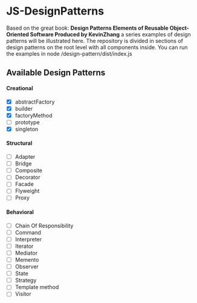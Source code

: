# JS-DesignPatterns

Based on the great book: **Design Patterns Elements of Reusable Object-Oriented Software Produced by KevinZhang** a series examples
of design patterns will be illustrated here. The repository is divided in sections of design patterns on the root level with all
components inside. You can run the examples in node /design-pattern/dist/index.js

## Available Design Patterns

#### Creational

- [x] abstractFactory
- [x] builder
- [x] factoryMethod
- [ ] prototype
- [x] singleton 

#### Structural

- [ ] Adapter
- [ ] Bridge
- [ ] Composite
- [ ] Decorator
- [ ] Facade
- [ ] Flyweight
- [ ] Proxy

#### Behavioral

- [ ] Chain Of Responsibility
- [ ] Command
- [ ] Interpreter
- [ ] Iterator
- [ ] Mediator
- [ ] Memento
- [ ] Observer
- [ ] State
- [ ] Strategy
- [ ] Template method
- [ ] Visitor